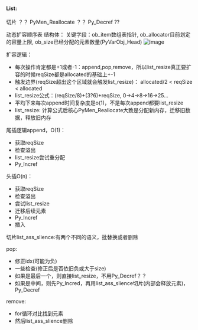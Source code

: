 #### List:
切片  ？？
PyMen_Reallocate  ？？
Py_Decref ??

动态扩容顺序表
结构体：
关键字段：ob_item数组表指针, ob_allocator目前划定的容量上限, ob_size已经分配的元素数量(PyVarObj_Head)
![image](https://github.com/user-attachments/assets/c9ec89cf-3d14-4575-989d-c45bb60b6bb4)


扩容逻辑：
- 每次操作肯定都是+1或者-1：append,pop,remove，所以list_resize真正要扩容的时候reqSize都是allocated的基础上+-1
- 触发边界(reqSize超出这个区域就会触发list_resize)： allocated/2 < reqSize < allocated
- list_resize公式：(reqSize/8)+(3?6)+reqSize, 0->4->8->16->25...
- 平均下来每次append时间复杂度是o(1)，不是每次append都要list_resize
- list_resize: 计算公式后核心PyMen_Reallocate大致是分配新内存，迁移旧数据，释放旧内存

尾插逻辑append，O(1)：
- 获取reqSize
- 检查溢出
- list_resize尝试重分配
- Py_Incref

头插O(n)：
- 获取reqSize
- 检查溢出
- 尝试list_resize
- 迁移后续元素
- Py_Incref
- 插入

切片list_ass_slience:有两个不同的语义，批替换或者删除

pop:
- 修正idx(可能为负)
- 一些检查(修正后是否依旧负或大于size)
- 如果是最后一个，则直接list_resize，不用Py_Decref？？
- 如果是中间，则先Py_Incred，再用list_ass_slience切片(内部会释放元素)，Py_Decref

remove:
  - for循环对比找到元素
  - 然后list_ass_slience删除
